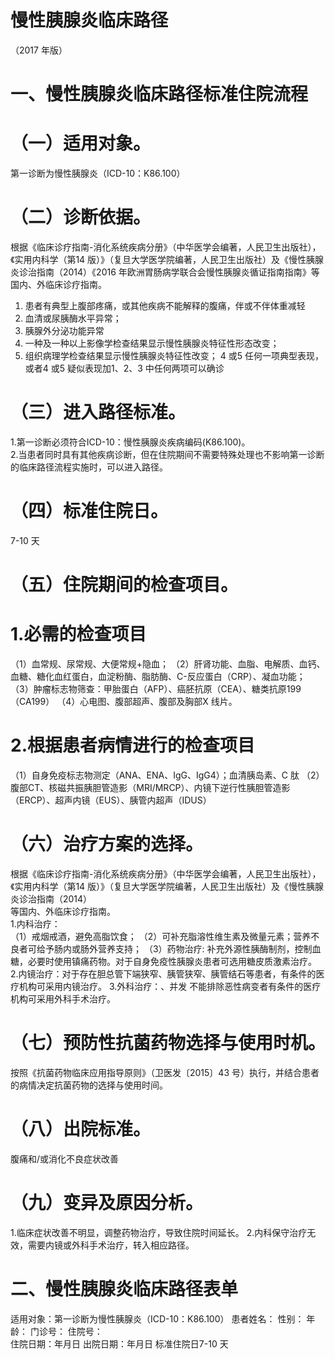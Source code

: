 # 慢性胰腺炎临床路径  
（2017 年版）  
# 一、慢性胰腺炎临床路径标准住院流程  
# （一）适用对象。  
第一诊断为慢性胰腺炎（ICD-10：K86.100）  
# （二）诊断依据。  
根据《临床诊疗指南-消化系统疾病分册》（中华医学会编著，人民卫生出版社），《实用内科学（第14 版）》（复旦大学医学院编著，人民卫生出版社）及《慢性胰腺炎诊治指南（2014）《2016 年欧洲胃肠病学联合会慢性胰腺炎循证指南指南》等国内、外临床诊疗指南。  
1. 患者有典型上腹部疼痛，或其他疾病不能解释的腹痛，伴或不伴体重减轻 
2. 血清或尿胰酶水平异常； 
3. 胰腺外分泌功能异常 
4. 一种及一种以上影像学检查结果显示慢性胰腺炎特征性形态改变； 
5. 组织病理学检查结果显示慢性胰腺炎特征性改变； 4 或5 任何一项典型表现，或者4 或5 疑似表现加1、2、3 中任何两项可以确诊  
# （三）进入路径标准。  
1.第一诊断必须符合ICD-10：慢性胰腺炎疾病编码(K86.100)。  
2.当患者同时具有其他疾病诊断，但在住院期间不需要特殊处理也不影响第一诊断的临床路径流程实施时，可以进入路径。  
# （四）标准住院日。  
7-10 天  
# （五）住院期间的检查项目。  
# 1.必需的检查项目  
（1）血常规、尿常规、大便常规$+$隐血； 
（2）肝肾功能、血脂、电解质、血钙、血糖、糖化血红蛋白，血淀粉酶、脂肪酶、C-反应蛋白（CRP）、凝血功能； （3）肿瘤标志物筛查：甲胎蛋白（AFP）、癌胚抗原（CEA）、糖类抗原199（CA199） 
（4）心电图、腹部超声、腹部及胸部X 线片。  
# 2.根据患者病情进行的检查项目  
（1）自身免疫标志物测定（ANA、ENA、IgG、IgG4）；血清胰岛素、C 肽 （2）腹部CT、核磁共振胰胆管造影（MRI/MRCP）、内镜下逆行性胰胆管造影（ERCP）、超声内镜（EUS）、胰管内超声（IDUS）  
# （六）治疗方案的选择。  
根据《临床诊疗指南-消化系统疾病分册》（中华医学会编著，人民卫生出版社），《实用内科学（第14 版）》（复旦大学医学院编著，人民卫生出版社）及《慢性胰腺炎诊治指南（2014）  
等国内、外临床诊疗指南。  
1.内科治疗：  
（1）戒烟戒酒，避免高脂饮食； 
（2）可补充脂溶性维生素及微量元素；营养不良者可给予肠内或肠外营养支持； （3）药物治疗: 补充外源性胰酶制剂，控制血糖，必要时使用镇痛药物。对于自身免疫性胰腺炎患者可选用糖皮质激素治疗。 2.内镜治疗：对于存在胆总管下端狭窄、胰管狭窄、胰管结石等患者，有条件的医疗机构可采用内镜治疗。  3.外科治疗：、并发 不能排除恶性病变者有条件的医疗机构可采用外科手术治疗。  
# （七）预防性抗菌药物选择与使用时机。  
按照《抗菌药物临床应用指导原则》（卫医发〔2015〕43 号）执行，并结合患者的病情决定抗菌药物的选择与使用时间。  
# （八）出院标准。  
腹痛和/或消化不良症状改善  
# （九）变异及原因分析。  
1.临床症状改善不明显，调整药物治疗，导致住院时间延长。
2.内科保守治疗无效，需要内镜或外科手术治疗，转入相应路径。  
# 二、慢性胰腺炎临床路径表单  
适用对象：第一诊断为慢性胰腺炎（ICD-10：K86.100） 患者姓名：  性别：  年龄： 门诊号： 住院号：  
住院日期：年月日     出院日期：年月日  标准住院日7-10 天  
